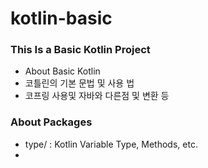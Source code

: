 # kotlin-basic

### <b>This Is a Basic Kotlin Project</b>
- About Basic Kotlin
- 코틀린의 기본 문법 및 사용 법 
- 코프링 사용및 자바와 다른점 및 변환 등


### About Packages
- type/ : Kotlin Variable Type, Methods, etc.
- 